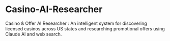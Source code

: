 # Casino-AI-Researcher
Casino &amp; Offer AI Researcher : An intelligent system for discovering licensed casinos across US states and researching promotional offers using Claude AI and web search.
